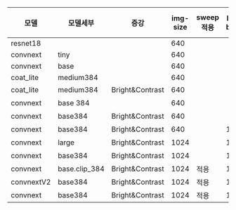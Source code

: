 | 모델         | 모델세부          | 증강              | img-size | sweep<br>적용 | loss<br>beta | candidate | thresh/<br>box-thresh | H-Mean | Precision | Recall |
| ---------- | ------------- | --------------- | -------- | ----------- | ------------ | --------- | --------------------- | ------ | --------- | ------ |
| resnet18   |               |                 | 640      |             |              |           |                       |  0.8555  | 0.9689 | 0.7750 |
| convnext   | tiny          |                 | 640      |             |              |           |                       | 0.9631 | 0.9794    | 0.9495 |
| convnext   | base          |                 | 640      |             |              |           |                       | 0.9640 | 0.9843    | 0.9468 |
| coat_lite  | medium384     |                 | 640      |             |              |           |                       | 0.9706 | 0.9877    | 0.9555 |
| coat_lite  | medium384     | Bright&Contrast | 640      |             |              | 1000      | 조정                    | 0.9790 | 0.9838    | 0.9752 |
| convnext   | base 384      |                 | 640      |             |              | 1000      | 조정                    | 0.9752 | 0.9798    | 0.9714 |
| convnext   | base384       | Bright&Contrast | 640      |             |              | 1000      | 조정                    | 0.9766 | 0.9793    | 0.9748 |
| convnext   | base384       | Bright&Contrast | 640      |             | 12           | 1000      | 조정                    | 0.9811 | 0.9848    | 0.9779 |
| convnext   | large         | Bright&Contrast | 1024     |             | 12           | 1000      | 조정                    | 0.9774 | 0.9763    | 0.9792 |
| convnext   | base384       | Bright&Contrast | 1024     |             | 12           | 1000      | 조정                    | 0.9818 | 0.9815    | 0.9826 |
| convnext   | base.clip_384 | Bright&Contrast | 1024     | 적용          | 12           | 1000      | 조정                    | 0.9821 | 0.9824    | 0.9828 |
| convnextV2 | base384       | Bright&Contrast | 1024     | 적용          | 12           | 1000      | 조정                    | 0.9822 | 0.9793    | 0.9859 |
| convnext   | base384       | Bright&Contrast | 1024     | 적용          | 12           | 1000      | 조정                    | 0.9842 | 0.9860    | 0.9829 |

